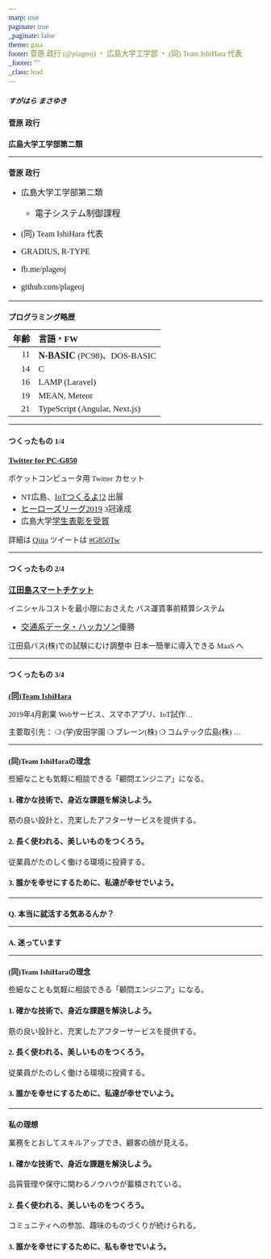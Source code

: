 ```yaml
---
marp: true
paginate: true
_paginate: false
theme: gaia
footer: 菅原 政行 (@plageoj) ・ 広島大学工学部 ・ (同) Team IshiHara 代表
_footer: ""
_class: lead
---
```


<style>
*{
    font-family: "Yu Gothic UI";
    font-size: 1.05em;
}
</style>

##### すがはら まさゆき
# 菅原 政行
#
### 広島大学工学部第二類

---

# 菅原 政行

+ 広島大学工学部第二類
    + 電子システム制御課程

+ (同) Team IshiHara 代表

+ GRADIUS, R-TYPE

+ fb.me/plageoj

+ github.com/plageoj

---

# プログラミング略歴

|年齢| 言語・FW |
|--:|:---|
|11 | **N-BASIC** (PC98)、DOS-BASIC |
|14 | C |
|16 | LAMP (Laravel) |
|19 | MEAN, Meteor |
|21 | TypeScript (Angular, Next.js) |

---

# つくったもの 1/4

## [Twitter for PC-G850](https://protopedia.net/prototype/95192c98732387165bf8e396c0f2dad2)

ポケットコンピュータ用 Twitter カセット

+ NT広島、[IoTつくるよ!2](https://www.tsukuruyo.net/2019/10/11/post-1872/) 出展
+ [ヒーローズリーグ2019](https://hl2019.we-are-ma.jp/award/) 3冠達成
+ 広島大学[学生表彰を受賞](https://www.hiroshima-u.ac.jp/system/files/138723/2019%28R%E5%85%83%E5%B9%B4%E5%BA%A6%29%E3%80%80%E5%AD%A6%E9%95%B7%E8%A1%A8%E5%BD%B0%E8%80%85.pdf)

詳細は [Qiita](https://qiita.com/plageoj/items/aa472df1122147cce6be) ツイートは [#G850Tw](https://twitter.com/search?q=%23g850tw&src=typed_query&f=live)

---

# つくったもの 2/4

## [江田島スマートチケット](https://etajima-smart-ticket.now.sh/)

イニシャルコストを最小限におさえた
バス運賃事前精算システム

+ [交通系データ・ハッカソン](https://hmcn.connpass.com/event/162651/)優勝

江田島バス(株)での試験にむけ調整中
日本一簡単に導入できる MaaS へ

---

# つくったもの 3/4

## [(同)Team IshiHara](https://ishihara.team/)

2019年4月創業
Webサービス、スマホアプリ、IoT試作…

主要取引先：
❍ (学)安田学園
❍ ブレーン(株)
❍ コムテック広島(株) …

<!-- ---

# つくったもの 4/4

## [Video Vendor](https://video-vendor.net/)

必要事項を埋めて最短3分即納品！
SNSプロモーション向け動画作成サービス

本イベントからご連絡頂ければ
3ヶ月間**無料**で作り放題に！ -->

---

# (同)Team IshiHaraの理念

些細なことも気軽に相談できる「顧問エンジニア」になる。
#### 1. 確かな技術で、身近な課題を解決しよう。

筋の良い設計と、充実したアフターサービスを提供する。
#### 2. 長く使われる、美しいものをつくろう。

従業員がたのしく働ける環境に投資する。
#### 3. 誰かを幸せにするために、私達が幸せでいよう。

---

<!--
_class: lead
-->

# Q. 本当に就活する気あるんか？

---

<!--
_class: lead
-->

# A. 迷っています

---

# (同)Team IshiHaraの理念

些細なことも気軽に相談できる「顧問エンジニア」になる。
#### 1. 確かな技術で、身近な課題を解決しよう。

筋の良い設計と、充実したアフターサービスを提供する。
#### 2. 長く使われる、美しいものをつくろう。

従業員がたのしく働ける環境に投資する。
#### 3. 誰かを幸せにするために、私達が幸せでいよう。

---

# 私の理想

業務をとおしてスキルアップでき、顧客の顔が見える。
#### 1. 確かな技術で、身近な課題を解決しよう。

品質管理や保守に関わるノウハウが蓄積されている。
#### 2. 長く使われる、美しいものをつくろう。

コミュニティへの参加、趣味のものづくりが続けられる。
#### 3. 誰かを幸せにするために、私も幸せでいよう。
